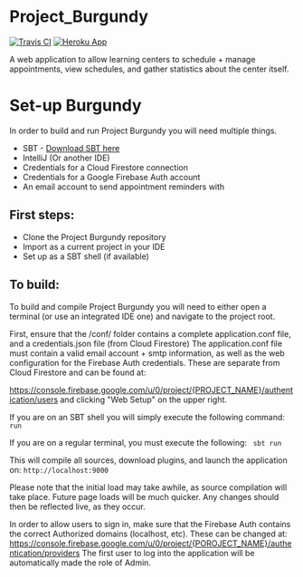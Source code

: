 # Project_Burgundy
[![Travis CI](https://travis-ci.org/MTUHIDE/Project_Burgundy.svg?branch=master)](https://travis-ci.org/MTUHIDE/Project_Burgundy) [![Heroku App](https://heroku-badge.herokuapp.com/?app=project-burgundy&style=flat)](http://project-burgundy.herokuapp.com)

A web application to allow learning centers to schedule + manage appointments, view schedules, and gather statistics about the center itself.

# Set-up Burgundy
In order to build and run Project Burgundy you will need multiple things.
* SBT - [Download SBT here](http://www.scala-sbt.org/)
* IntelliJ (Or another IDE)
* Credentials for a Cloud Firestore connection
* Credentials for a Google Firebase Auth account
* An email account to send appointment reminders with

## First steps:
* Clone the Project Burgundy repository
* Import as a current project in your IDE
* Set up as a SBT shell (if available)

## To build:
To build and compile Project Burgundy you will need to either open a terminal (or use an integrated IDE one) and navigate to the project root.

First, ensure that the /conf/ folder contains a complete application.conf file, and a credentials.json file (from Cloud Firestore)
The application.conf file must contain a valid email account + smtp information, as well as the web configuration for the Firebase Auth credentials. These are separate from Cloud Firestore and can be found at:

https://console.firebase.google.com/u/0/project/{PROJECT_NAME}/authentication/users and clicking "Web Setup" on the upper right.

If you are on an SBT shell you will simply execute the following command:
` run `

If you are on a regular terminal, you must execute the following:
` sbt run`

This will compile all sources, download plugins, and launch the application on:
`http://localhost:9000`

Please note that the initial load may take awhile, as source compilation will take place. Future page loads will be much quicker. Any changes should then be reflected live, as they occur.

In order to allow users to sign in, make sure that the Firebase Auth contains the correct Authorized domains (localhost, etc).
These can be changed at: https://console.firebase.google.com/u/0/project/{POROJECT_NAME}/authentication/providers
The first user to log into the application will be automatically made the role of Admin.
